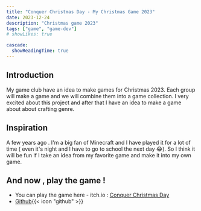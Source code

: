 ```yaml
---
title: "Conquer Christmas Day - My Christmas Game 2023" 
date: 2023-12-24
description: "Christmas game 2023"
tags: ["game", "game-dev"]
# showLikes: true

cascade:
  showReadingTime: true
---
```


## Introduction
My game club have an idea to make games for Christmas 2023. Each group will make a game and we will combine them into a game collection. I very excited about this project and after that I have an idea to make a game about about crafting genre.
## Inspiration
A few years ago . I'm a big fan of Minecraft and I have played it for a lot of time ( even it's night and I have to go to school the next day 😂). So I think it will be fun if I take an idea from my favorite game and make it into my own game.
## And now , play the game !
- You can play the game here - itch.io : [Conquer Christmas Day](https://datthanhdoan.itch.io/conquer-christmas-day) <br> 
- [Github](https://github.com/datthanhdoan/Conquer-Christmas-Day){{< icon "github" >}} 